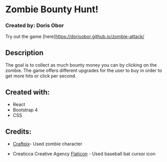 # Zombie Bounty Hunt!

### Created by: Doris Obor 

Try out the game [here]https://dorisobor.github.io/zombie-attack/

## Description
The goal is to collect as much bounty money you can by clicking on the zombie.
The game offers different upgrades for the user to buy in order to get more hits or click per second.

## Created with:
* React
* Bootstrap 4
* CSS


## Credits:
* [Craftpix](https://craftpix.net/freebies/2d-game-zombie-character-free-sprite-4/)- Used zombie character

* Creaticca Creative Agency [Flaticon](https://www.flaticon.com/free-icon/baseball-bat_487048) - Used baseball bat cursor icon
